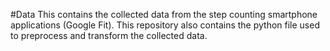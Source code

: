 #Data
This contains the collected data from the step counting smartphone applications (Google Fit).
This repository also contains the python file used to preprocess and transform the collected data.
